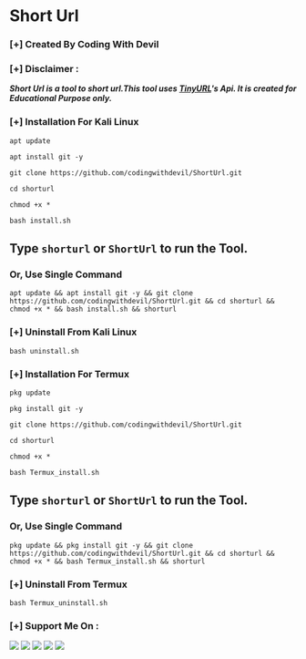 # Short Url
### [+] Created By Coding With Devil
### [+] Disclaimer :
***Short Url is a tool to short url.This tool uses [TinyURL](https://tinyurl.com/)'s Api. It is created for Educational Purpose only.***


### [+] Installation For Kali Linux
```apt update```

```apt install git -y```

```git clone https://github.com/codingwithdevil/ShortUrl.git```

```cd shorturl```

```chmod +x *```

```bash install.sh```

## Type `shorturl` or `ShortUrl` to run the Tool.
### Or, Use Single Command
```
apt update && apt install git -y && git clone https://github.com/codingwithdevil/ShortUrl.git && cd shorturl && chmod +x * && bash install.sh && shorturl
```

### [+] Uninstall From Kali Linux

```bash uninstall.sh```


### [+] Installation For Termux


```pkg update```

```pkg install git -y```

```git clone https://github.com/codingwithdevil/ShortUrl.git```

```cd shorturl```

```chmod +x *```

```bash Termux_install.sh```


## Type `shorturl` or `ShortUrl` to run the Tool.
### Or, Use Single Command
```
pkg update && pkg install git -y && git clone https://github.com/codingwithdevil/ShortUrl.git && cd shorturl && chmod +x * && bash Termux_install.sh && shorturl
```


### [+] Uninstall From Termux

```bash Termux_uninstall.sh```


### [+] Support Me On :

<a href="https://t.me/https://t.me/CodingWithDevil_yt"><img src="https://img.shields.io/badge/telegram-D14836?color=2CA5E0&style=for-the-badge&logo=telegram&logoColor=white"></a>
<a href="https://www.instagram.com/codingwithdevil"><img src="https://img.shields.io/badge/instagram-%23E4405F.svg?&style=for-the-badge&logo=instagram&logoColor=white"></a>
<a href="https://www.youtube.com/c/codingwithdevil"><img src="https://img.shields.io/youtube/channel/subscribers/UCnKlznTEohj_PCw9cuxy8Zg?style=social"></a>
<a href="https://t.me/CodingWithDevil"><img src="https://img.shields.io/badge/Telegram-Group-blue"></a>
<a href="https://t.me/Codingwithdevil_group_chat"><img src="https://img.shields.io/badge/Telegram-Group%20Chat-blue"></a>

<br>
